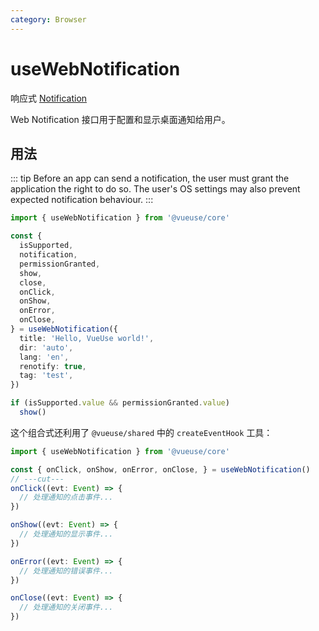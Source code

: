 ```yaml
---
category: Browser
---
```


# useWebNotification

响应式 [Notification](https://developer.mozilla.org/en-US/docs/Web/API/notification)

Web Notification 接口用于配置和显示桌面通知给用户。

## 用法

::: tip
Before an app can send a notification, the user must grant the application the right to do so. The user's OS settings may also prevent expected notification behaviour.
:::

```ts
import { useWebNotification } from '@vueuse/core'

const {
  isSupported,
  notification,
  permissionGranted,
  show,
  close,
  onClick,
  onShow,
  onError,
  onClose,
} = useWebNotification({
  title: 'Hello, VueUse world!',
  dir: 'auto',
  lang: 'en',
  renotify: true,
  tag: 'test',
})

if (isSupported.value && permissionGranted.value)
  show()
```

这个组合式还利用了 `@vueuse/shared` 中的 `createEventHook` 工具：

```ts
import { useWebNotification } from '@vueuse/core'

const { onClick, onShow, onError, onClose, } = useWebNotification()
// ---cut---
onClick((evt: Event) => {
  // 处理通知的点击事件...
})

onShow((evt: Event) => {
  // 处理通知的显示事件...
})

onError((evt: Event) => {
  // 处理通知的错误事件...
})

onClose((evt: Event) => {
  // 处理通知的关闭事件...
})
```
